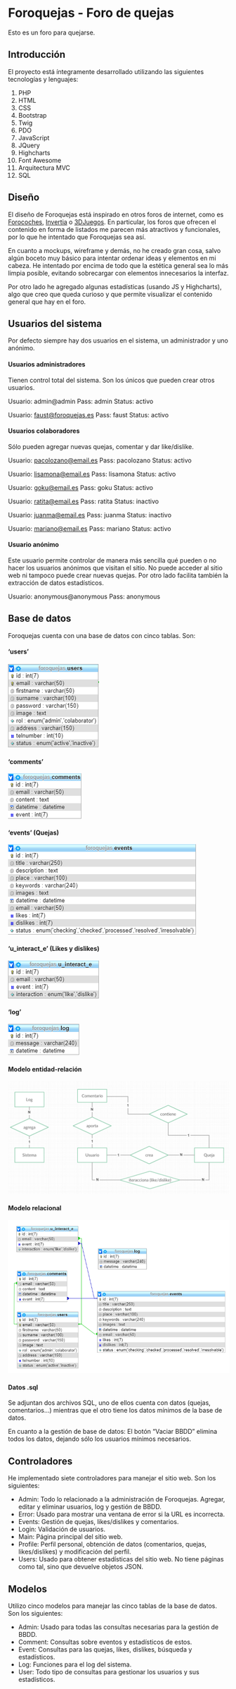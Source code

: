 # Foroquejas - Foro de quejas

Esto es un foro para quejarse.


## Introducción

El proyecto está íntegramente desarrollado utilizando las siguientes tecnologías y lenguajes:

1. PHP
2. HTML
3. CSS
4. Bootstrap
5. Twig
6. PDO
7. JavaScript
8. JQuery
9. Highcharts
10. Font Awesome
11. Arquitectura MVC
12. SQL

## Diseño
El diseño de Foroquejas está inspirado en otros foros de internet, como es [Forocoches](https://www.forocoches.com/), [Invertia](https://www.invertia.com/es/foros) o [3DJuegos](https://www.3djuegos.com/foros/). En particular, los foros que ofrecen el contenido en forma de listados me parecen más atractivos y funcionales, por lo que he intentado que Foroquejas sea así.

En cuanto a mockups, wireframe y demás, no he creado gran cosa, salvo algún boceto muy básico para intentar ordenar ideas y elementos en mi cabeza. He intentado por encima de todo que la estética general sea lo más limpia posible, evitando sobrecargar con elementos innecesarios la interfaz.

Por otro lado he agregado algunas estadísticas (usando JS y Highcharts), algo que creo que queda curioso y que permite visualizar el contenido general que hay en el foro.

## Usuarios del sistema

Por defecto siempre hay dos usuarios en el sistema, un administrador y uno anónimo.


#### Usuarios administradores

Tienen control total del sistema. Son los únicos que pueden crear otros usuarios.

Usuario: admin@admin
Pass: admin
Status: activo

Usuario: faust@foroquejas.es
Pass: faust
Status: activo

#### Usuarios colaboradores

Sólo pueden agregar nuevas quejas, comentar y dar like/dislike.

Usuario: pacolozano@email.es
Pass: pacolozano
Status: activo

Usuario: lisamona@email.es
Pass: lisamona
Status: activo

Usuario: goku@email.es
Pass: goku
Status: activo

Usuario: ratita@email.es
Pass: ratita
Status: inactivo

Usuario: juanma@email.es
Pass: juanma
Status: inactivo

Usuario: mariano@email.es
Pass: mariano
Status: activo

#### Usuario anónimo

Este usuario permite controlar de manera más sencilla qué pueden o no hacer los usuarios anónimos que visitan el sitio. No puede acceder al sitio web ni tampoco puede crear nuevas quejas. Por otro lado facilita también la extracción de datos estadísticos.

Usuario: anonymous@anonymous
Pass: anonymous

## Base de datos

Foroquejas cuenta con una base de datos con cinco tablas. Son:

#### ‘users’
![](mdimg/1.png)

#### ‘comments’
![](mdimg/2.png)

#### ‘events’ (Quejas)
![](mdimg/3.png)

#### ‘u_interact_e’ (Likes y dislikes)
![](mdimg/4.png)

#### ‘log’
![](mdimg/5.png)

#### Modelo entidad-relación
![](mdimg/6.png)

#### Modelo relacional
![](mdimg/7.png)


#### Datos .sql
Se adjuntan dos archivos SQL, uno de ellos cuenta con datos (quejas, comentarios…) mientras que el otro tiene los datos mínimos de la base de datos.

En cuanto a la gestión de base de datos: El botón “Vaciar BBDD” elimina todos los datos, dejando sólo los usuarios mínimos necesarios.

## Controladores

He implementado siete controladores para manejar el sitio web. Son los siguientes:

- Admin: Todo lo relacionado a la administración de Foroquejas. Agregar, editar y eliminar usuarios, log y gestión de BBDD.  
- Error: Usado para mostrar una ventana de error si la URL es incorrecta.
- Events: Gestión de quejas, likes/dislikes y comentarios.
- Login: Validación de usuarios.  
- Main: Página principal del sitio web.
- Profile: Perfil personal, obtención de datos (comentarios, quejas, likes/dislikes) y modificación del perfil.
- Users: Usado para obtener estadísticas del sitio web. No tiene páginas como tal, sino que devuelve objetos JSON.

## Modelos

Utilizo cinco modelos para manejar las cinco tablas de la base de datos. Son los siguientes:

- Admin: Usado para todas las consultas necesarias para la gestión de BBDD.
- Comment: Consultas sobre eventos y estadísticos de estos.
- Event: Consultas para las quejas, likes, dislikes, búsqueda y estadísticos.
- Log: Funciones para el log del sistema.
- User: Todo tipo de consultas para gestionar los usuarios y sus estadísticos.
